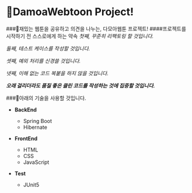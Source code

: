 # 📖DamoaWebtoon Project!

###🔅재밌는 웹툰을 공유하고 의견을 나누는, 다모아웹툰 프로젝트!
####프로젝트를 시작하기 전 스스로에게 하는 약속
*첫째, 꾸준히 리팩토링 할 것입니다.*

*둘째, 테스트 케이스를 작성할 것입니다.*

*셋째, 예외 처리를 신경쓸 것입니다.* 

*넷째, 이해 없는 코드 복붙을 하지 않을 것입니다.* 

***오래 걸리더라도 품질 좋은 클린 코드를 작성하는 것에 집중할 것입니다.***

###🔅아래의 기술을 사용할 것입니다.
* **BackEnd**
  * Spring Boot
  * Hibernate

  
* **FrontEnd**
  * HTML
  * CSS
  * JavaScript


* **Test**
  * JUnit5
